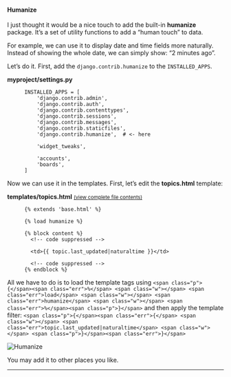 #### Humanize

I just thought it would be a nice touch to add the built-in **humanize** package. It’s a set of utility functions to add a “human touch” to data.

For example, we can use it to display date and time fields more naturally. Instead of showing the whole date, we can simply show: “2 minutes ago”.

Let’s do it. First, add the `django.contrib.humanize` to the `INSTALLED_APPS`.

**myproject/settings.py**

<figure class="highlight">

    INSTALLED_APPS = [
        'django.contrib.admin',
        'django.contrib.auth',
        'django.contrib.contenttypes',
        'django.contrib.sessions',
        'django.contrib.messages',
        'django.contrib.staticfiles',
        'django.contrib.humanize',  # <- here

        'widget_tweaks',

        'accounts',
        'boards',
    ]

</figure>

Now we can use it in the templates. First, let’s edit the **topics.html** template:

**templates/topics.html** <small>[(view complete file contents)](https://gist.github.com/vitorfs/45521a289677a1a406b4fb743e8141ee)</small>

<figure class="highlight">

    {% extends 'base.html' %}

    {% load humanize %}

    {% block content %}
      <!-- code suppressed -->

      <td>{{ topic.last_updated|naturaltime }}</td>

      <!-- code suppressed -->
    {% endblock %}

</figure>

All we have to do is to load the template tags using `<span class="p">{</span><span class="err">%</span> <span class="w"></span> <span class="err">load</span> <span class="w"></span> <span class="err">humanize</span> <span class="w"></span> <span class="err">%</span><span class="p">}</span>` and then apply the template filter: `<span class="p">{</span><span class="err">{</span> <span class="w"></span> <span class="err">topic.last_updated|naturaltime</span> <span class="w"></span> <span class="p">}</span><span class="err">}</span>`

![Humanize](https://simpleisbetterthancomplex.com/media/series/beginners-guide/1.11/part-6/humanize.png)

You may add it to other places you like.

* * *